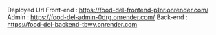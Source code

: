 Deployed Url
Front-end : https://food-del-frontend-p1nr.onrender.com/
Admin : https://food-del-admin-0drg.onrender.com/
Back-end : https://food-del-backend-tbwv.onrender.com
